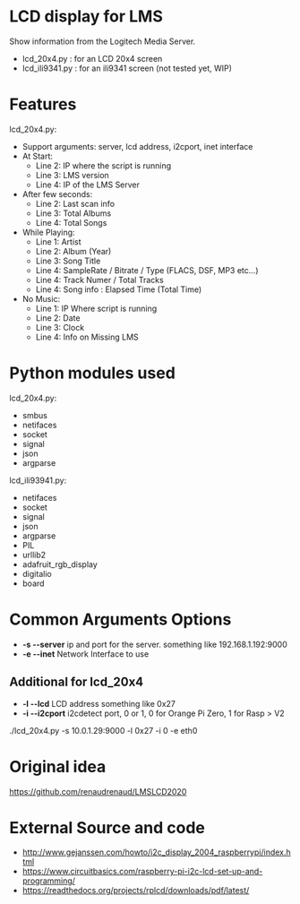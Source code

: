 # LCD display for LMS

Show information from the Logitech Media Server.

* lcd_20x4.py : for an LCD 20x4 screen
* lcd_ili9341.py : for an ili9341 screen (not tested yet, WIP)

# Features

lcd_20x4.py:

* Support arguments: server, lcd address, i2cport, inet interface
* At Start:
  * Line 2: IP where the script is running
  * Line 3: LMS version
  * Line 4: IP of the LMS Server
* After few seconds:
  * Line 2: Last scan info
  * Line 3: Total Albums
  * Line 4: Total Songs
* While Playing:
  * Line 1: Artist
  * Line 2: Album (Year)
  * Line 3: Song Title
  * Line 4: SampleRate / Bitrate / Type (FLACS, DSF, MP3 etc...)
  * Line 4: Track Numer / Total Tracks 
  * Line 4: Song info : Elapsed Time (Total Time)
* No Music:
  * Line 1: IP Where script is running
  * Line 2: Date
  * Line 3: Clock
  * Line 4: Info on Missing LMS

# Python modules used

lcd_20x4.py:

* smbus
* netifaces
* socket
* signal
* json
* argparse

lcd_ili93941.py:

* netifaces
* socket
* signal
* json
* argparse
* PIL
* urllib2
* adafruit_rgb_display
* digitalio
* board

# Common Arguments Options 

* **-s --server** ip and port for the server. something like 192.168.1.192:9000
* **-e --inet** Network Interface to use

## Additional for lcd_20x4

* **-l --lcd** LCD address something like 0x27
* **-i --i2cport** i2cdetect port, 0 or 1, 0 for Orange Pi Zero, 1 for Rasp > V2

./lcd_20x4.py -s 10.0.1.29:9000 -l 0x27 -i 0 -e eth0

# Original idea

https://github.com/renaudrenaud/LMSLCD2020

# External Source and code

* http://www.gejanssen.com/howto/i2c_display_2004_raspberrypi/index.html
* https://www.circuitbasics.com/raspberry-pi-i2c-lcd-set-up-and-programming/
* https://readthedocs.org/projects/rplcd/downloads/pdf/latest/
